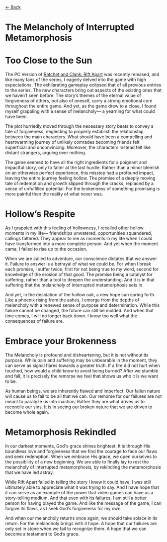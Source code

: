 [<- Back](https://vhcblade.com/#/blog/life/interrupted_metamorphosis)
# The Melancholy of Interrupted Metamorphosis

# Too Close to the Sun

The PC Version of [Ratchet and Clank: Rift Apart](https://store.steampowered.com/app/1895880/Ratchet__Clank_Rift_Apart/) was recently released, and like many fans of the series, I eagerly delved into the game with high expectations. The exhilarating gameplay eclipsed that of all previous entries to the series. The new characters bring out aspects of the existing ones that we haven’t seen before. The story’s themes of the eternal value of forgiveness of others, but also of oneself, carry a strong emotional core throughout the entire game. And yet, as the game drew to a close, I found myself grappling with a sense of melancholy— a yearning for what could have been.

The plot hurriedly moved through the necessary story beats to convey a tale of forgiveness, neglecting to properly establish the relationship between the main characters. What should have been a compelling and heartwarming journey of unlikely comrades becoming friends felt superficial and unconvincing. Moreover, the characters instead felt like distant strangers, arguing over nothing.

The game seemed to have all the right ingredients for a poignant and impactful story, only to falter at the last hurdle. Rather than a minor blemish on an otherwise perfect experience, this misstep had a profound impact, leaving the entire journey feeling hollow. The promise of a deeply moving tale of redemption and growth slipped through the cracks, replaced by a sense of unfulfilled potential. For the brokenness of something promising is more painful than the reality of what never was.

# Hollow’s Respite

As I grappled with this feeling of hollowness, I recalled other hollow moments in my life— friendships unwatered, opportunities squandered, callings faltered. They appear to me as moments in my life when I could have transformed into a more complete person. And yet when the moment came, I failed to rise up to the occasion. 

When we are called to adventure, our conscience dictates that we answer it. Failure to answer is a betrayal of what we could be. For when I break each promise, I suffer twice; first for not being true to my word, second for knowledge of the erosion of that good. The promise being a catalyst for suffering, rather than a tool to deepen the understanding. And it is in that suffering that the melancholy of interrupted metamorphosis sets in.

And yet, in the desolation of the hollow oak, a new hope can spring forth. Like a phoenix rising from the ashes, I emerge from the depths of melancholy with a renewed sense of purpose and determination. While this failure cannot be changed, the future can still be molded. And when that time comes, I will no longer back down. I know too well what the consequences of failure are.

# Embrace your Brokenness

The Melancholy is profound and disheartening, but it is not without its purpose. While pain and suffering may be unbearable in the moment, they can serve as signal flares towards a greater truth. If a fire did not hurt when touched, how would a child know to avoid being burned? After we stumble and fall, it is precisely the remorse we feel that shows us who it is we want to be.

As human beings, we are inherently flawed and imperfect. Our fallen nature will cause us to fail to be all that we can. Our remorse for our failures are not meant to paralyze us into inaction; Rather they are what drives us to reconcile our sins. It is in seeing our broken nature that we are driven to become whole again.

# Metamorphosis Rekindled

In our darkest moments, God's grace shines brightest. It is through His boundless love and forgiveness that we find the courage to face our flaws and seek redemption. When we embrace His grace, we open ourselves to the possibility of a new beginning. We are able to finally lay to rest the melancholy of interrupted metamorphosis, by rekindling the metamorphosis that we have led astray.

While Rift Apart failed in telling the story I knew it could have, I was still ultimately able to appreciate what it was trying to say. And I have hope that it can serve as an example of the power that video games can have as a story-telling medium. And that even with its failures, I am still a better person for having played the game. And like the message of the game, I can forgive its flaws, as I seek God’s forgiveness for my own.

And when our melancholy returns once again, we should take solace in its return. For the melancholy brings with it hope. A hope that our failures are only set in stone when we fail to recognize them. A hope that we can become a testament to God’s grace.